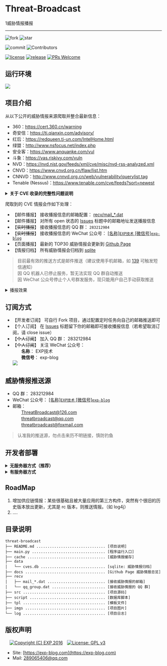 # Threat-Broadcast
1威胁情报播报

------

![fork](https://img.shields.io/github/forks/lyy289065406/threat-broadcast?style=social)
![star](https://img.shields.io/github/stars/lyy289065406/threat-broadcast?style=social)

![commit](https://img.shields.io/github/last-commit/lyy289065406/threat-broadcast)
![Contributors](https://img.shields.io/github/contributors-anon/lyy289065406/threat-broadcast) 

[![license](https://img.shields.io/badge/GPLv3-License-blue)](./LICENSE)
[![release](https://img.shields.io/badge/release-v3.0-blue)](https://github.com/lyy289065406/threat-broadcast/releases)
[![PRs Welcome](https://img.shields.io/badge/PRs-welcome-blue.svg)](https://github.com/lyy289065406/threat-broadcast/pulls) 


## 运行环境

![](https://img.shields.io/badge/Python-3.8%2B-brightgreen.svg) 


## 项目介绍

从以下公开的威胁情报来源爬取并整合最新信息：

- 360：https://cert.360.cn/warning
- 奇安信：https://ti.qianxin.com/advisory/
- 红后：https://redqueen.tj-un.com/IntelHome.html
- 绿盟：http://www.nsfocus.net/index.php
- 安全客：https://www.anquanke.com/vul
- 斗象：https://vas.riskivy.com/vuln
- NVD：https://nvd.nist.gov/feeds/xml/cve/misc/nvd-rss-analyzed.xml
- CNVD：https://www.cnvd.org.cn/flaw/list.htm
- CNNVD：http://www.cnnvd.org.cn/web/vulnerability/querylist.tag
- Tenable (Nessus)：https://www.tenable.com/cve/feeds?sort=newest

<details>
<summary><b>关于 CVE 收录的完整性问题说明</b></summary>
<br/>


本程序只收录国内外安全厂商已收录并分析的 CVE，并不收录所有 CVE，需要全量 CVE 的同学可自行去以下站点下载：

- CVEs 官网： https://cve.mitre.org/
- GitHub（CVEs 实时同步）： https://github.com/CVEProject/cvelist
- CIRCL（CVEs 实时同步）： https://cve.circl.lu/ 或 https://cve.circl.lu/api/browse
- 每日 CVE： https://cassandra.cerias.purdue.edu/CVE_changes/today.html

</details>

爬取到的 CVE 情报会作如下处理：

- 【邮件播报】 接收播报信息的邮箱配置： [recv/mail_*.dat](recv/mail.dat)
- 【邮件播报】 对所有 open 状态的 <a href="https://github.com/lyy289065406/threat-broadcast/issues/new?title=Your+Email&amp;body=Just+push+%27Submit+new+issue%27.+You+don%27t+need+to+do+anything+else.">Issues</a> 标题中的邮箱地址发送播报信息
- 【~~实时播报~~】 接收播报信息的 QQ 群： `283212984`
- 【~~实时播报~~】 接收播报信息的 WeChat 公众号： [\[名称\]`EXP技术` \[微信号\]`exp-blog`](imgs/wechat.png)
- 【页面播报】 最新的 TOP30 威胁情报会更新到 [Github Page](https://lyy289065406.github.io/threat-broadcast/)
- 【情报归档】 所有威胁情报会归档到 [sqlite](data/cves.db)


> 目前最有效的推送方式是邮件推送（建议使用手机邮箱，如 [139](https://appmail.mail.10086.cn) 可触发短信通知）
<br/> 因 QQ 机器人已停止服务，暂无法实现 QQ 群自动推送
<br/> 因 WeChat 公众号停止个人号群发服务，现只能用户自己手动获取推送

<details>
<summary>播报效果</summary>
<br/>

![](https://github.com/lyy289065406/threat-broadcast/blob/master/imgs/email.png)

</details>


## 订阅方式

- 【开发者订阅】 可自行 Fork 项目，通过配置定时任务向自己的邮箱推送即可
- 【个人订阅】 在 <a href="https://github.com/lyy289065406/threat-broadcast/issues/new?title=Your+Email&amp;body=Just+push+%27Submit+new+issue%27.+You+don%27t+need+to+do+anything+else.">Issues</a> 标题留下你的邮箱即可接收播报信息（若希望取消订阅，请 close issue）
- 【~~个人订阅~~】 加入 QQ 群： 283212984
- 【~~个人订阅~~】 关注 WeChat 公众号：
<br/>　　**名称**： EXP技术
<br/>　　**微信号**： exp-blog
<br/>![](https://github.com/lyy289065406/threat-broadcast/blob/master/imgs/wechat.png)


## 威胁情报推送源

- QQ 群： 283212984
- WeChat 公众号： [\[名称\]`EXP技术` \[微信号\]`exp-blog`](imgs/wechat.png)
- 邮箱： 
<br/>　　ThreatBroadcast@126.com
<br/>　　threatbroadcast@qq.com
<br/>　　threatbroadcast@foxmail.com


> 认准我的推送源，勿点击来历不明链接，慎防钓鱼



## 开发者部署

<details>
<summary><b>无服务器方式（推荐）</b></summary>
<br/>

本项目已配置 [Github Actions](https://docs.github.com/cn/actions/configuring-and-managing-workflows/configuring-a-workflow)，因此你只需轻松几步即可实现部署：

- [Fork 本项目](https://github.com/lyy289065406/threat-broadcast) 到你的代码仓库
- 通过 Settings --> Secrets 配置用于 **发送** 威胁情报邮件的 3 个环境变量：
    - `MAIL_SMTP`： SMTP 服务器（国内推荐 QQ），如 `smtp.qq.com`
    - `MAIL_USER`： 邮箱账号，如 `threatbroadcast@qq.com`
    - `MAIL_PASS`： 邮箱密码
    - `GRAPAQL_TOKEN`： 用于调用 Github GraphQL 接口加载收件人，可于个人 `Settings` 生成
- 启用 Settings --> Actions 功能

> 尔后程序便会每小时执行一次，并自动生成 [Github Page](https://lyy289065406.github.io/threat-broadcast/) 播报页面（若要调整执行频率，可修改 [`autorun.yml`](.github/workflows/autorun.yml) 的 `schedule` 触发时点）

![](imgs/secrets.png)


</details>


<details>
<summary><b>有服务器方式</b></summary>
<br/>

### 安装

- 任意找一台 Linux 服务器（阿里云、腾讯云等）
- 安装 python 3.8
- 安装 python 依赖： `python -m pip install -r requirements.txt`
- 把仓库 checkout 到服务器本地： `git clone https://github.com/lyy289065406/threat-broadcast`
- 安装 python 依赖： `python -m pip install -r requirements.txt`

> 国内的云主机（阿里云/腾讯云等）为了避免滥发邮件默认关闭了对 SMTP 25 端口的出口流量，直接导致邮件无法发送。 解封需要到控制台申请，例如 《[阿里云 25 端口解封](https://help.aliyun.com/knowledge_detail/56130.html?spm=a2c4e.11153940.0.0.50664791wrBD3D&source=5176.11533457&userCode=r3yteowb&type=copy)》、 《[腾讯云 25 端口解封](https://cloud.tencent.com/document/product/213/40436)》


### 配置定时任务

- 修改 crontab 配置文件，设置定时任务： `vim /etc/crontab`
- 设置定时任务命令（每小时）： `0 * * * * root python ${workspace}/threat-broadcast/main.py [-any_args]`
- 注意脚本位置需使用绝对路径，根据实际 checkout 的位置修改即可
- 保存 crontab 配置文件后会自动生效，查看日志： `tail -10f /var/log/cron`

> 程序运行参数可通过 [`main.py -h`](main.py) 查看帮助文档


### 自动生成 Github Page 播报页面

- 安装 git 命令行客户端
- 打开项目目录： `cd ${workspace}/threat-broadcast`
- 设置使用 SSH 与 Github 连接（避免提交内容时要输入账密），详见 [这里](https://help.github.com/en/articles/connecting-to-github-with-ssh)
- 若设置 SSH 后还要输入密码才能提交，则还需要把仓库的 https 协议改成 ssh，详见 [这里](https://help.github.com/en/articles/changing-a-remotes-url#switching-remote-urls-from-https-to-ssh)
- 在 [`main.py`](main.py) 添加运行参数 `-ac` 可自动提交变更到仓库


> 只要爬取到新的威胁情报则会刷新 [`docs/index.html`](docs/index.html)，将其提交到仓库会自动更新 [Github Page](https://lyy289065406.github.io/threat-broadcast/)

</details>


## RoadMap

1. 增加供应链情报：某些很基础且被大量应用的第三方构件，突然有个很旧的历史版本放出更新，尤其是 rc 版本，则推送情报。（如 log4j）
2. ....



## 目录说明

```
threat-broadcast
├── README.md ............................... [项目说明]
├── main.py ................................. [程序运行入口]
├── cache ................................... [威胁情报缓存]
├── data
│   └── cves.db ............................. [sqlite: 威胁情报归档]
├── docs .................................... [Github Page 威胁情报总览]
├── recv
│   ├── mail_*.dat .......................... [接收威胁情报的邮箱]
│   └── qq_group.dat ........................ [接收威胁情报的 QQ 群]
├── src ..................................... [项目源码]
├── script .................................. [数据库脚本]
├── tpl ..................................... [模板文件]
├── imgs .................................... [项目图片]
└── log ..................................... [项目日志]
```


## 版权声明

　[![Copyright (C) EXP,2016](https://img.shields.io/badge/Copyright%20(C)-EXP%202016-blue.svg)](http://exp-blog.com)　[![License: GPL v3](https://img.shields.io/badge/License-GPL%20v3-blue.svg)](https://www.gnu.org/licenses/gpl-3.0)

- Site: [https://exp-blog.com](https://exp-blog.com) 
- Mail: <a href="mailto:289065406@qq.com?subject=[EXP's Github]%20Your%20Question%20（请写下您的疑问）&amp;body=What%20can%20I%20help%20you?%20（需要我提供什么帮助吗？）">289065406@qq.com</a>

